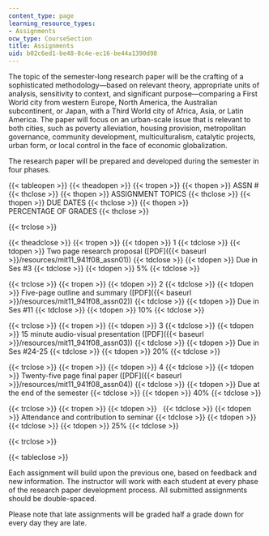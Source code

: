 ```yaml
---
content_type: page
learning_resource_types:
- Assignments
ocw_type: CourseSection
title: Assignments
uid: b02c6ed1-be48-8c4e-ec16-be44a1390d98
---
```


The topic of the semester-long research paper will be the crafting of a sophisticated methodology—based on relevant theory, appropriate units of analysis, sensitivity to context, and significant purpose—comparing a First World city from western Europe, North America, the Australian subcontinent, or Japan, with a Third World city of Africa, Asia, or Latin America. The paper will focus on an urban-scale issue that is relevant to both cities, such as poverty alleviation, housing provision, metropolitan governance, community development, multiculturalism, catalytic projects, urban form, or local control in the face of economic globalization.

The research paper will be prepared and developed during the semester in four phases.

{{< tableopen >}}
{{< theadopen >}}
{{< tropen >}}
{{< thopen >}}
ASSN #
{{< thclose >}}
{{< thopen >}}
ASSIGNMENT TOPICS
{{< thclose >}}
{{< thopen >}}
DUE DATES
{{< thclose >}}
{{< thopen >}}
PERCENTAGE OF GRADES
{{< thclose >}}

{{< trclose >}}

{{< theadclose >}}
{{< tropen >}}
{{< tdopen >}}
1
{{< tdclose >}}
{{< tdopen >}}
Two page research proposal ([PDF]({{< baseurl >}}/resources/mit11_941f08_assn01))
{{< tdclose >}}
{{< tdopen >}}
Due in Ses #3
{{< tdclose >}}
{{< tdopen >}}
5%
{{< tdclose >}}

{{< trclose >}}
{{< tropen >}}
{{< tdopen >}}
2
{{< tdclose >}}
{{< tdopen >}}
Five-page outline and summary ([PDF]({{< baseurl >}}/resources/mit11_941f08_assn02))
{{< tdclose >}}
{{< tdopen >}}
Due in Ses #11
{{< tdclose >}}
{{< tdopen >}}
10%
{{< tdclose >}}

{{< trclose >}}
{{< tropen >}}
{{< tdopen >}}
3
{{< tdclose >}}
{{< tdopen >}}
15 minute audio-visual presentation ([PDF]({{< baseurl >}}/resources/mit11_941f08_assn03))
{{< tdclose >}}
{{< tdopen >}}
Due in Ses #24-25
{{< tdclose >}}
{{< tdopen >}}
20%
{{< tdclose >}}

{{< trclose >}}
{{< tropen >}}
{{< tdopen >}}
4
{{< tdclose >}}
{{< tdopen >}}
Twenty-five page final paper ([PDF]({{< baseurl >}}/resources/mit11_941f08_assn04))
{{< tdclose >}}
{{< tdopen >}}
Due at the end of the semester
{{< tdclose >}}
{{< tdopen >}}
40%
{{< tdclose >}}

{{< trclose >}}
{{< tropen >}}
{{< tdopen >}}
 
{{< tdclose >}}
{{< tdopen >}}
Attendance and contribution to seminar
{{< tdclose >}}
{{< tdopen >}}
 
{{< tdclose >}}
{{< tdopen >}}
25%
{{< tdclose >}}

{{< trclose >}}

{{< tableclose >}}

Each assignment will build upon the previous one, based on feedback and new information. The instructor will work with each student at every phase of the research paper development process. All submitted assignments should be double-spaced.

Please note that late assignments will be graded half a grade down for every day they are late.